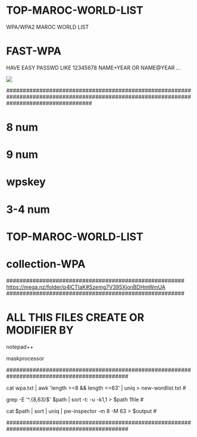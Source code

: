 # TOP-MAROC-WORLD-LIST
WPA/WPA2 MAROC WORLD LIST
# FAST-WPA
HAVE EASY PASSWD LIKE 12345678 NAME+YEAR OR NAME@YEAR ...




<img src="https://i.imgur.com/6kSTLSH.png">

##########################################################################################################################################

# 8 num
# 9 num
# wpskey
# 3-4 num
# TOP-MAROC-WORLD-LIST
# collection-WPA
######################################################
https://mega.nz/folder/p4lCTIaK#Szemg7V395XjonBDHmWmUA
######################################################

# ALL THIS FILES CREATE  OR MODIFIER BY

<P> notepad++
<P> maskprocessor
<P> #############################################################################################
<P> 	cat wpa.txt | awk 'length >=8 && length <=63' | uniq > new-wordlist.txt                 #
<P> 	grep -E '^.{8,63}$' $path | sort -t: -u -k1,1 > $path              1file                #
<P> 	 cat $path | sort | uniq | pw-inspector -m 8 -M 63 > $output                            #
<P> #############################################################################################
 
